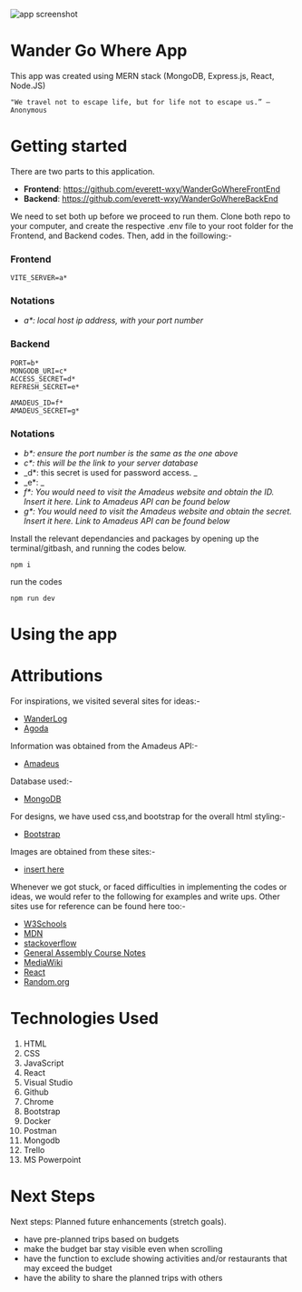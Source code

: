 ![app screenshot]()

# Wander Go Where App

This app was created using MERN stack (MongoDB, Express.js, React, Node.JS)

```
"We travel not to escape life, but for life not to escape us.” — Anonymous
```

# Getting started

There are two parts to this application.

- **Frontend**: https://github.com/everett-wxy/WanderGoWhereFrontEnd
- **Backend**: https://github.com/everett-wxy/WanderGoWhereBackEnd

We need to set both up before we proceed to run them.
Clone both repo to your computer, and create the respective .env file to your root folder for the Frontend, and Backend codes. Then, add in the foillowing:-

### Frontend

```
VITE_SERVER=a*
```

### Notations

- _a\*: local host ip address, with your port number_

### Backend

```
PORT=b*
MONGODB_URI=c*
ACCESS_SECRET=d*
REFRESH_SECRET=e*

AMADEUS_ID=f*
AMADEUS_SECRET=g*
```

### Notations

- _b\*: ensure the port number is the same as the one above_
- _c\*: this will be the link to your server database_
- _d\*: this secret is used for password access. _
- _e\*: _
- _f\*: You would need to visit the Amadeus website and obtain the ID. Insert it here. Link to Amadeus API can be found below_
- _g\*: You would need to visit the Amadeus website and obtain the secret. Insert it here. Link to Amadeus API can be found below_

Install the relevant dependancies and packages by opening up the terminal/gitbash, and running the codes below.

```
npm i
```

run the codes

```
npm run dev
```

# Using the app



# Attributions

For inspirations, we visited several sites for ideas:-

- [WanderLog](https://wanderlog.com/)
- [Agoda](https://www.agoda.com/)

Information was obtained from the Amadeus API:-

- [Amadeus](https://developers.amadeus.com/get-started/create-a-flight-booking-engine-651)

Database used:-

- [MongoDB](https://www.mongodb.com/)

For designs, we have used css,and bootstrap for the overall html styling:-

- [Bootstrap](https://getbootstrap.com/)

Images are obtained from these sites:-

- [insert here]()

Whenever we got stuck, or faced difficulties in implementing the codes or ideas, we would refer to the following for examples and write ups. Other sites use for reference can be found here too:-

- [W3Schools](https://www.w3schools.com/)
- [MDN](https://developer.mozilla.org/en-US/)
- [stackoverflow](https://stackoverflow.com/)
- [General Assembly Course Notes](https://generalassemb.ly/)
- [MediaWiki](https://www.mediawiki.org/wiki/API:Query)
- [React](https://react.dev/learn)
- [Random.org](https://www.random.org/)

# Technologies Used

1. HTML
1. CSS
1. JavaScript
1. React
1. Visual Studio
1. Github
1. Chrome
1. Bootstrap
1. Docker
1. Postman
1. Mongodb
1. Trello
1. MS Powerpoint

# Next Steps

Next steps: Planned future enhancements (stretch goals).

- have pre-planned trips based on budgets
- make the budget bar stay visible even when scrolling
- have the function to exclude showing activities and/or restaurants that may exceed the budget
- have the ability to share the planned trips with others
